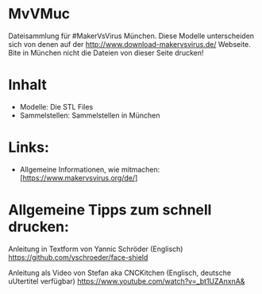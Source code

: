 # MvVMuc
Dateisammlung für #MakerVsVirus München. 
Diese Modelle unterscheiden sich von denen auf der http://www.download-makervsvirus.de/ Webseite. Bite in München nicht die Dateien von dieser Seite drucken!

# Inhalt
* Modelle: Die STL Files
* Sammelstellen: Sammelstellen in München 


# Links:
* Allgemeine Informationen, wie mitmachen: [https://www.makervsvirus.org/de/]

# Allgemeine Tipps zum schnell drucken:

Anleitung in Textform von Yannic Schröder (Englisch)
https://github.com/yschroeder/face-shield

Anleitung als Video von Stefan aka CNCKitchen (Englisch, deutsche uUtertitel verfügbar)
https://www.youtube.com/watch?v=_bt1UZAnxnA&









